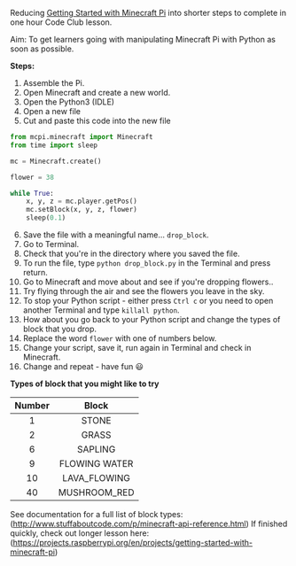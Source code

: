 Reducing [Getting Started with Minecraft Pi](https://projects.raspberrypi.org/en/projects/getting-started-with-minecraft-pi) into
shorter steps to complete in one hour Code Club lesson. 

Aim: To get learners going with manipulating Minecraft Pi with Python as soon as possible. 

**Steps:**
1. Assemble the Pi.
2. Open Minecraft and create a new world.
3. Open the Python3 (IDLE)
4. Open a new file
5. Cut and paste this code into the new file
```python
from mcpi.minecraft import Minecraft
from time import sleep

mc = Minecraft.create()

flower = 38

while True:
    x, y, z = mc.player.getPos()
    mc.setBlock(x, y, z, flower)
    sleep(0.1)
```
6. Save the file with a meaningful name... `drop_block`.
7. Go to Terminal.
8. Check that you're in the directory where you saved the file.
9. To run the file, type `python drop_block.py` in the Terminal and press return.
10. Go to Minecraft and move about and see if you're dropping flowers..
11. Try flying through the air and see the flowers you leave in the sky.
12. To stop your Python script - either press `Ctrl c` or you need to open another Terminal and type `killall python`.
13. How about you go back to your Python script and change the types of block that you drop.
14. Replace the word `flower` with one of numbers below.
15. Change your script, save it, run again in Terminal and check in Minecraft.
16. Change and repeat - have fun :smiley:

**Types of block that you might like to try**

| Number        | Block| 
| :-------------: |:-------------:| 
| 1     | STONE | 
| 2      | GRASS    | 
| 6 | SAPLING      | 
| 9 | FLOWING WATER      | 
| 10 | LAVA_FLOWING      | 
| 40 | MUSHROOM_RED       | 

See documentation for a full list of block types: (http://www.stuffaboutcode.com/p/minecraft-api-reference.html)
If finished quickly, check out longer lesson here: (https://projects.raspberrypi.org/en/projects/getting-started-with-minecraft-pi) 
